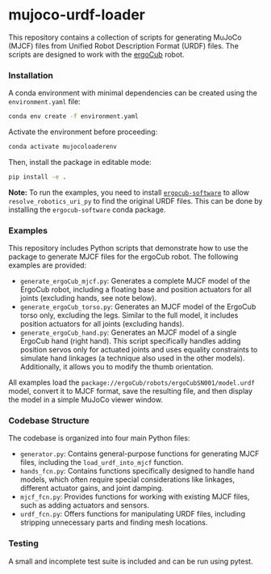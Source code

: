 # mujoco-urdf-loader

This repository contains a collection of scripts for generating MuJoCo (MJCF) files from Unified Robot Description Format (URDF) files. The scripts are designed to work with the [ergoCub](https://ergocub.eu/) robot. 

### Installation

A conda environment with minimal dependencies can be created using the `environment.yaml` file:

```bash
conda env create -f environment.yaml
```

Activate the environment before proceeding:

```bash
conda activate mujocoloaderenv
```

Then, install the package in editable mode:

```bash
pip install -e .
```

**Note:** To run the examples, you need to install [`ergocub-software`](https://github.com/icub-tech-iit/ergocub-software) to allow `resolve_robotics_uri_py` to find the original URDF files. This can be done by installing the `ergocub-software` conda package.

### Examples

This repository includes Python scripts that demonstrate how to use the package to generate MJCF files for the ergoCub robot. The following examples are provided:

* `generate_ergoCub_mjcf.py`: Generates a complete MJCF model of the ErgoCub robot, including a floating base and position actuators for all joints (excluding hands, see note below).
* `generate_ergoCub_torso.py`: Generates an MJCF model of the ErgoCub torso only, excluding the legs. Similar to the full model, it includes position actuators for all joints (excluding hands).
* `generate_ergoCub_hand.py`: Generates an MJCF model of a single ErgoCub hand (right hand). This script specifically handles adding position servos only for actuated joints and uses equality constraints to simulate hand linkages (a technique also used in the other models). Additionally, it allows you to modify the thumb orientation.

All examples load the `package://ergoCub/robots/ergoCubSN001/model.urdf` model, convert it to MJCF format, save the resulting file, and then display the model in a simple MuJoCo viewer window.

### Codebase Structure

The codebase is organized into four main Python files:

* `generator.py`: Contains general-purpose functions for generating MJCF files, including the `load_urdf_into_mjcf` function.
* `hands_fcn.py`: Contains functions specifically designed to handle hand models, which often require special considerations like linkages, different actuator gains, and joint damping.
* `mjcf_fcn.py`: Provides functions for working with existing MJCF files, such as adding actuators and sensors.
* `urdf_fcn.py`: Offers functions for manipulating URDF files, including stripping unnecessary parts and finding mesh locations.

### Testing

A small and incomplete test suite is included and can be run using pytest.
